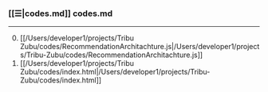 
### [[☰|codes.md]] codes.md
---
0. [[/Users/developer1/projects/Tribu Zubu/codes/RecommendationArchitachture.js|/Users/developer1/projects/Tribu-Zubu/codes/RecommendationArchitachture.js]]
0. [[/Users/developer1/projects/Tribu Zubu/codes/index.html|/Users/developer1/projects/Tribu-Zubu/codes/index.html]]
